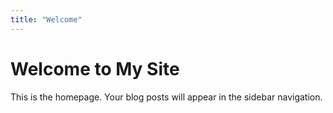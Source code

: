 ```yaml
---
title: "Welcome"
---
```


# Welcome to My Site

This is the homepage. Your blog posts will appear in the sidebar navigation.
